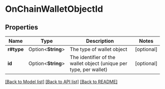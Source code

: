 # OnChainWalletObjectId

## Properties

Name | Type | Description | Notes
------------ | ------------- | ------------- | -------------
**r#type** | Option<**String**> | The type of wallet object | [optional]
**id** | Option<**String**> | The identifier of the wallet object (unique per type, per wallet) | [optional]

[[Back to Model list]](../README.md#documentation-for-models) [[Back to API list]](../README.md#documentation-for-api-endpoints) [[Back to README]](../README.md)


